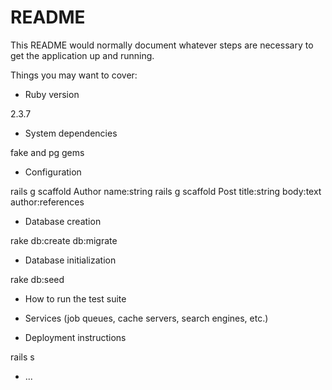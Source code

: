 # README

This README would normally document whatever steps are necessary to get the
application up and running.

Things you may want to cover:

* Ruby version

2.3.7

* System dependencies

fake and pg gems

* Configuration

rails g scaffold Author name:string
rails g scaffold Post title:string body:text author:references

* Database creation

rake db:create db:migrate

* Database initialization

rake db:seed

* How to run the test suite

* Services (job queues, cache servers, search engines, etc.)

* Deployment instructions

rails s

* ...
